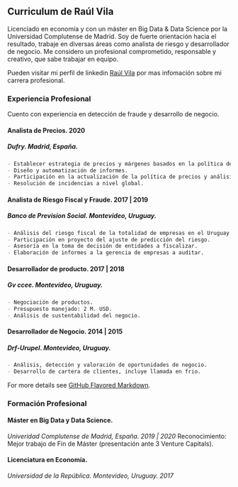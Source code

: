## Curriculum de Raúl Vila 

Licenciado en economía y con un máster en Big Data & Data Science por la Universidad Complutense de Madrid. Soy de fuerte orientación hacia el resultado, trabaje en diversas áreas como analista de riesgo y desarrollador de negocio. Me considero un profesional comprometido, responsable y creativo, que sabe trabajar en equipo.

Pueden visitar mi perfil de linkedin [Raúl Vila](https://www.linkedin.com/in/raulvila1/) por mas infomación sobre mi carrera profesional. 

### Experiencia Profesional

Cuento con experiencia en detección de fraude y desarrollo de negocio. 

#### Analista de Precios. 2020 
##### *Dufry. Madrid, España.*
```markdown
- Establecer estrategia de precios y márgenes basados en la política de la empresa. 
- Diseño y automatización de informes.
- Participación en la actualización de la política de precios y análisis estratégico de KPI’s.
- Resolución de incidencias a nivel global. 
```
 
#### Analista de Riesgo Fiscal y Fraude.  2017  |  2019 
##### *Banco de Prevision Social. Montevideo, Uruguay.*
```markdown
- Análisis del riesgo fiscal de la totalidad de empresas en el Uruguay.
- Participación en proyecto del ajuste de predicción del riesgo.
- Asesoría en la toma de decisión de entidades a fiscalizar.
- Elaboración de informes a la gerencia de empresas a auditar.
```

#### Desarrollador de producto.  2017  |  2018 
##### *Gv ccee. Montevideo, Uruguay.*
```markdown
- Negociación de productos. 
- Presupuesto manejado: 2 M. USD.
- Análisis de sustentabilidad del negocio.
```
 
#### Desarrollador de Negocio.  2014  |  2015 
##### *Drf-Urupel. Montevideo, Uruguay.*
```markdown
- Análisis, detección y valoración de oportunidades de negocio.
- Desarrollo de cartera de clientes, incluye llamada en frio.
```

For more details see [GitHub Flavored Markdown](https://guides.github.com/features/mastering-markdown/).

### Formación Profesional

#### Máster en Big Data y Data Science.     
*Univeridad Complutense de Madrid, España. 2019 | 2020*
Reconocimiento: Mejor trabajo de Fin de Máster (presentación ante 3 Venture Capitals). 
 
#### Licenciatura en Economía. 
*Universidad de la República. Montevideo, Uruguay. 2017*

